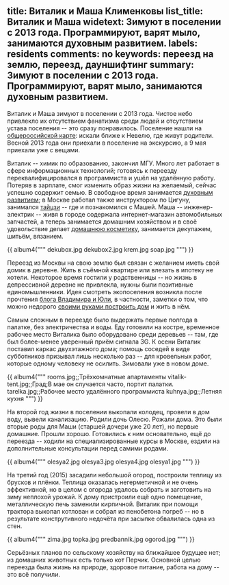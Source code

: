 title: Виталик и Маша Клименковы
list_title: Виталик и Маша
widetext: Зимуют в поселении с 2013 года.  Программируют, варят мыло, занимаются духовным развитием.
labels: residents
comments: no
keywords: переезд на землю, переезд, дауншифтинг
summary: Зимуют в поселении с 2013 года.  Программируют, варят мыло, занимаются духовным развитием.
---
Виталик и Маша зимуют в поселении с 2013 года.  Чистое небо привлекло их отсутствием фанатизма среди людей и отсутствием устава поселения -- это сразу понравилось.  Поселение нашли на [общероссийской карте][1]: искали ближе к Невелю, где живут родители.  Весной 2013 года они приехали в поселение на экскурсию, а 9 мая приехали уже с вещами.

Виталик -- химик по образованию, закончил МГУ.  Много лет работает в сфере информационных технологий; готовясь к переезду переквалифицировался в программиста и ушёл на удалённую работу.  Потеряв в зарплате, смог изменить образ жизни на желаемый, сейчас успешно содержит семью.  В свободное время занимается [духовным развитием][2]; в Москве работал также инструктором по Цигуну, занимался [тайцзи][3] -- где и познакомился с Машей.  Маша -- инженер-электрик -- живя в городе содержала интернет-магазин автомобильных запчастей, а теперь занимается домашним хозяйством и в своё удовольствие делает [домашнюю косметику][4], занимается декупажем, шитьём, вязанием.

{{ album4("""
dekubox.jpg
dekubox2.jpg
krem.jpg
soap.jpg
""") }}

Переезд из Москвы на свою землю был связан с желанием иметь свой домик в деревне.  Жить в съёмной квартире или влезать в ипотеку не хотели.  Некоторое время гостили у родственницы -- но жизнь в депрессивной деревне не привлекла, нужны были позитивные единомышленники.  Идея смотреть экопоселения возникла после прочтения [блога Владимира и Юли](http://land.umonkey.net/), в частности, заметки о том, что можно недорого [своими руками построить дом](http://land.umonkey.net/blog/24/) и жить в нём.

Самым сложным в переезде было выдержать первые полгода в палатке, без электричества и воды.  Еду готовили на костре, временное рабочее место Виталика было оборудовано среди деревьев -- там, где был более-менее уверенный приём сигнала 3G.  К осени Виталик поставил каркас двухэтажного дома; помощь соседей в виде субботников призывал лишь несколько раз -- для кровельных работ, которые одному человеку не осилить.  Зимовали уже в новом доме.

{{ album4("""
rooms.jpg;;Трёхкомнатные апартаменты
vitalik-tent.jpg;;Град;В мае он случается часто, портит палатки.
tarelka.jpg;;Рабочее место удалённого программиста
kuhnya.jpg;;Летняя кухня
""") }}

На второй год жизни в поселении выкопали колодец, провели в дом воду, вывели канализацию.  Родили дочь Олесю.  Рожали дома.  Это были вторые роды для Маши (старшей дочери уже 20 лет), но первые домашние.  Прошли хорошо.  Готовились к ним основательно, ещё до переезда -- ходили на специализированные курсы в Москве, ездили на дополнительные консультации перед самими родами.

{{ album4("""
olesya2.jpg
olesya3.jpg
olesya4.jpg
olesya1.jpg
""") }}

На третий год (2015) засадили небольшой огород, построили теплицу из брусков и плёнки.  Теплица оказалась негерметичной и не очень эффективной, но в целом с огорода удалось собрать и заготовить на зиму неплохой урожай.  К дому пристроили ещё одно помещение, металлическую печь заменили кирпичной.  Виталик при помощи трактора выкопал котлован и собрал из пенобетона погреб -- но в результате конструтивного недочёта при засыпке обвалилась одна из стен.

{{ album4("""
zima.jpg
topka.jpg
predbannik.jpg
ogorod.jpg
""") }}

Серьёзных планов по сельскому хозяйству на ближайшее будущее нет; из домашних животных есть только кот Перчик.  Основной целью переезда была жизнь на природе, здоровое питание, работа на дому -- это всё получили.

[1]: http://www.poselenia.ru/
[2]: http://www.olley.ru/
[3]: https://ru.wikipedia.org/wiki/%D0%92%D0%B5%D0%BB%D0%B8%D0%BA%D0%B8%D0%B9_%D0%BF%D1%80%D0%B5%D0%B4%D0%B5%D0%BB
[4]: http://shop.chistoe-nebo.info/

